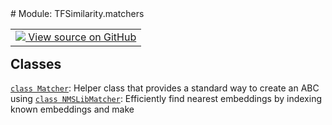 <div itemscope itemtype="http://developers.google.com/ReferenceObject">
<meta itemprop="name" content="TFSimilarity.matchers" />
<meta itemprop="path" content="Stable" />
</div>
# Module: TFSimilarity.matchers
<!-- Insert buttons and diff -->
<table class="tfo-notebook-buttons tfo-api nocontent" align="left">
<td>
  <a target="_blank" href="https://github.com/tensorflow/similarity/blob/main/tensorflow_similarity/matchers/__init__.py">
    <img src="https://www.tensorflow.org/images/GitHub-Mark-32px.png" />
    View source on GitHub
  </a>
</td>
</table>



## Classes
[`class Matcher`](../TFSimilarity/indexer/Matcher.md): Helper class that provides a standard way to create an ABC using
[`class NMSLibMatcher`](../TFSimilarity/indexer/NMSLibMatcher.md): Efficiently find nearest embeddings by indexing known embeddings and make
